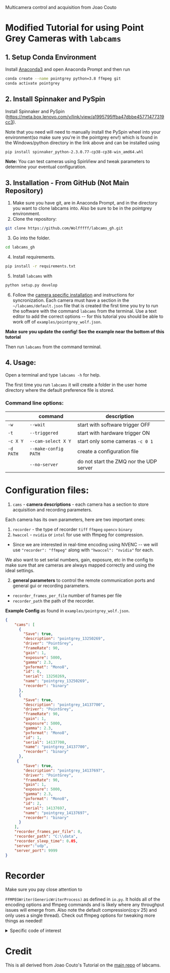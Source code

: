 

Multicamera control and acquisition from Joao Couto

# Modified Tutorial for using Point Grey Cameras with `labcams`

## 1. Setup Conda Environment

Install [Anaconda3](https://conda.io/anaconda.html) and open Anaconda Prompt and then run

```bash
conda create --name pointgrey python=3.8 ffmpeg git
conda activate pointgrey
```

## 2. Install Spinnaker and PySpin
Install Spinnaker and PySpin (https://meta.box.lenovo.com/v/link/view/a1995795ffba47dbbe45771477319cc3).

Note that you need will need to manually install the PySpin wheel into your environment(so make sure you're in the pointgrey env!) which is found in the Windows/python directory in the link above and can be installed using

```bash
pip install spinnaker_python-2.3.0.77-cp38-cp38-win_amd64.whl
```

**Note:** You can test cameras using SpinView and tweak parameters to determine your eventual configuration.

## 3. Installation - From GitHub (Not Main Repository)

1. Make sure you have git, are in Anaconda Prompt, and in the directory you want to clone labcams into. Also be sure to be in the pointgrey environment.
2. Clone the repository: 
```bash
git clone https://github.com/Wolfffff/labcams_gh.git
```
3. Go into the folder.
```bash
cd labcams_gh
```

4. Install requirements.
```bash
pip install -r requirements.txt
```
5. Install `labcams` with 
```bash
python setup.py develop
```
6. Follow the [camera specific installation](./camera_instructions.md) and instructions for syncronization. Each camera must have a section in the `~/labcams/default.json` file that is created the first time you try to run the software with the command `labcams` from the terminal. Use a text editor to add the correct options -- for this tutorial you should be able to work off of `examples/pointgrey_wolf.json`.

**Make sure you update the config! See the example near the bottom of this tutorial**

Then run `labcams` from the command terminal.

## 4. Usage:

Open a terminal and type ``labcams -h`` for help.

The first time you run ``labcams`` it will create a folder in the user home directory where the default preference file is stored.

### Command line options:

|       |  command     | description |
|-------|--------------|-------------|
| ``-w``| ``--wait``   | start with software trigger OFF |
| ``-t``| ``--triggered`` |  start with hardware trigger ON |
| ``-c X Y`` | ``--cam-select X Y``     |  start only some cameras ``-c 0 1`` |
| ``-d PATH`` | ``--make-config PATH``  |  create a configuration file |
| | ``--no-server`` | do not start the ZMQ nor the UDP server |


# Configuration files:

1. ``cams`` - **camera descriptions** - each camera has a section to store acquisition and recording parameters.

Each camera has its own parameters, here are two important ones:

1. `recorder` - the type of recorder `tiff` `ffmpeg` `opencv` `binary`
2. `hwaccel` - `nvidia` or `intel` for use with ffmpeg for compression.
* Since we are interested in real-time encoding using NVENC -- we will use `"recorder": "ffmpeg"` along with `"hwaccel": "nvidia"` for each.

We also want to set serial numbers, gain, exposure, etc in the config to make sure that are cameras are always mapped correctly and using the ideal settings. 


2. **general parameters** to control the remote communication ports and general gui or recording parameters.

 * `recorder_frames_per_file` number of frames per file
 * `recorder_path` the path of the recorder.

**Example Config** as found in `examples/pointgrey_wolf.json`.

```json
{
    "cams": [
      {
        "Save": true,
        "description": "pointgrey_13250269",
        "driver": "PointGrey",
        "frameRate": 90,
        "gain": 1,
        "exposure": 5000,
        "gamma": 2.3,
        "pxformat": "Mono8",
        "id": 0,
        "serial": 13250269,
        "name": "pointgrey_13250269",
        "recorder": "binary"
      },
      {
        "Save": true,
        "description": "pointgrey_14137700",
        "driver": "PointGrey",
        "frameRate": 90,
        "gain": 1,
        "exposure": 5000,
        "gamma": 2.3,
        "pxformat": "Mono8",
        "id": 1,
        "serial": 14137700,
        "name": "pointgrey_14137700",
        "recorder": "binary"
      },
     {
        "Save": true,
        "description": "pointgrey_14137697",
        "driver": "PointGrey",
        "frameRate": 90,
        "gain": 1,
        "exposure": 5000,
        "gamma": 2.3,
        "pxformat": "Mono8",
        "id": 2,
        "serial": 14137697,
        "name": "pointgrey_14137697",
        "recorder": "binary"
      }
    ],
    "recorder_frames_per_file": 0,
    "recorder_path": "C:\\data",
    "recorder_sleep_time": 0.05,
    "server":"udp",
    "server_port": 9999
}
```

# Recorder

Make sure you pay close attention to

`FFMPEGWriter(GenericWriterProcess)` as defined in `io.py`. It holds all of the encoding options and ffmpeg commands and is likely where any throughput issues will emerge from. Also note the default compression(cq:v 25) and only uses a single thread). Check out ffmpeg options for tweaking more things as needed!

<details><summary>Specific code of interest</summary>
<p>

```python
            elif hwaccel == 'nvidia':
                if self.compression == 0:
                    display('Using compression 25 for the NVIDIA encoder')
                    self.compression = 25
                self.doutputs = {'-vcodec':'h264_nvenc',
                                 '-pix_fmt':'yuv420p',
                                 '-cq:v':str(self.compression),
                                 '-threads':str(1),
                                 '-preset':'slow'}
```

</p>
</details>


# Credit

This is all derived from Joao Couto's Tutorial on the  [main repo](https://bitbucket.org/jpcouto/labcams/src/master/) of labcams.